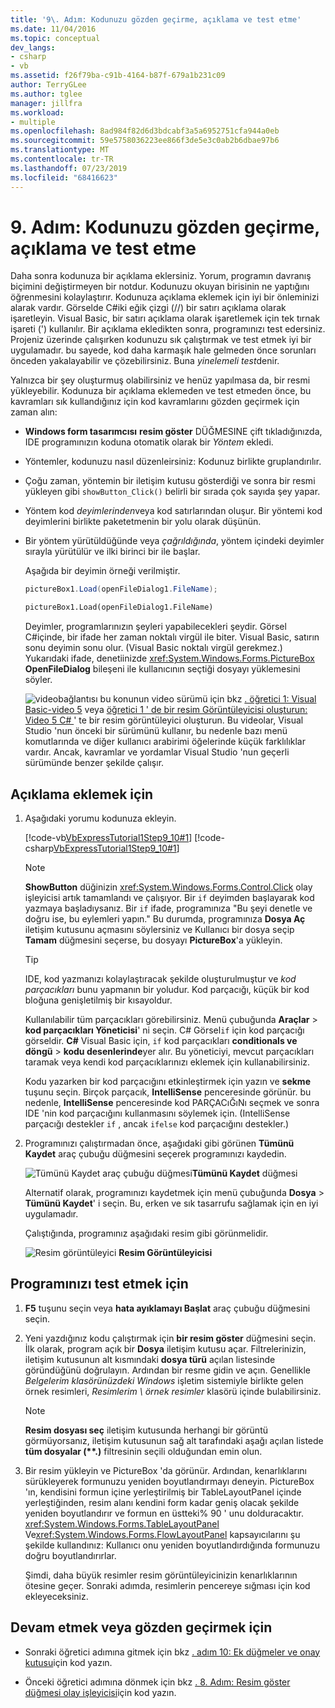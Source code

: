 ```yaml
---
title: '9\. Adım: Kodunuzu gözden geçirme, açıklama ve test etme'
ms.date: 11/04/2016
ms.topic: conceptual
dev_langs:
- csharp
- vb
ms.assetid: f26f79ba-c91b-4164-b87f-679a1b231c09
author: TerryGLee
ms.author: tglee
manager: jillfra
ms.workload:
- multiple
ms.openlocfilehash: 8ad984f82d6d3bdcabf3a5a6952751cfa944a0eb
ms.sourcegitcommit: 59e5758036223ee866f3de5e3c0ab2b6dbae97b6
ms.translationtype: MT
ms.contentlocale: tr-TR
ms.lasthandoff: 07/23/2019
ms.locfileid: "68416623"
---
```

# <a name="step-9-review-comment-and-test-your-code"></a>9\. Adım: Kodunuzu gözden geçirme, açıklama ve test etme
Daha sonra kodunuza bir açıklama eklersiniz. Yorum, programın davranış biçimini değiştirmeyen bir notdur. Kodunuzu okuyan birisinin ne yaptığını öğrenmesini kolaylaştırır. Kodunuza açıklama eklemek için iyi bir önleminizi alarak vardır. Görselde C#iki eğik çizgi (//) bir satırı açıklama olarak işaretleyin. Visual Basic, bir satırı açıklama olarak işaretlemek için tek tırnak işareti (') kullanılır. Bir açıklama ekledikten sonra, programınızı test edersiniz. Projeniz üzerinde çalışırken kodunuzu sık çalıştırmak ve test etmek iyi bir uygulamadır. bu sayede, kod daha karmaşık hale gelmeden önce sorunları önceden yakalayabilir ve çözebilirsiniz. Buna *yinelemeli test*denir.

 Yalnızca bir şey oluşturmuş olabilirsiniz ve henüz yapılmasa da, bir resmi yükleyebilir. Kodunuza bir açıklama eklemeden ve test etmeden önce, bu kavramları sık kullandığınız için kod kavramlarını gözden geçirmek için zaman alın:

- **Windows form tasarımcısı** **resim göster** DÜĞMESINE çift tıkladığınızda, IDE programınızın koduna otomatik olarak bir *Yöntem* ekledi.

- Yöntemler, kodunuzu nasıl düzenleirsiniz: Kodunuz birlikte gruplandırılır.

- Çoğu zaman, yöntemin bir iletişim kutusu gösterdiği ve sonra bir resmi yükleyen gibi `showButton_Click()` belirli bir sırada çok sayıda şey yapar.

- Yöntem kod *deyimlerinden*veya kod satırlarından oluşur. Bir yöntemi kod deyimlerini birlikte paketetmenin bir yolu olarak düşünün.

- Bir yöntem yürütüldüğünde veya *çağrıldığında*, yöntem içindeki deyimler sırayla yürütülür ve ilki birinci bir ile başlar.

   Aşağıda bir deyimin örneği verilmiştir.

  ```csharp
  pictureBox1.Load(openFileDialog1.FileName);
  ```

  ```vb
  pictureBox1.Load(openFileDialog1.FileName)
  ```

   Deyimler, programlarınızın şeyleri yapabilecekleri şeydir. Görsel C#içinde, bir ifade her zaman noktalı virgül ile biter. Visual Basic, satırın sonu deyimin sonu olur. (Visual Basic noktalı virgül gerekmez.) Yukarıdaki ifade, denetiinizde <xref:System.Windows.Forms.PictureBox> **OpenFileDialog** bileşeni ile kullanıcının seçtiği dosyayı yüklemesini söyler.

  ![video](../data-tools/media/playvideo.gif)bağlantısı bu konunun video sürümü için bkz [. öğretici 1: Visual Basic-video 5](http://go.microsoft.com/fwlink/?LinkId=205216) veya [öğretici 1 ' de bir resim Görüntüleyicisi oluşturun: Video 5 C# ](http://go.microsoft.com/fwlink/?LinkId=205206)' te bir resim görüntüleyici oluşturun. Bu videolar, Visual Studio 'nun önceki bir sürümünü kullanır, bu nedenle bazı menü komutlarında ve diğer kullanıcı arabirimi öğelerinde küçük farklılıklar vardır. Ancak, kavramlar ve yordamlar Visual Studio 'nun geçerli sürümünde benzer şekilde çalışır.

## <a name="to-add-comments"></a>Açıklama eklemek için

1. Aşağıdaki yorumu kodunuza ekleyin.

     [!code-vb[VbExpressTutorial1Step9_10#1](../ide/codesnippet/VisualBasic/step-9-review-comment-and-test-your-code_1.vb)]
     [!code-csharp[VbExpressTutorial1Step9_10#1](../ide/codesnippet/CSharp/step-9-review-comment-and-test-your-code_1.cs)]

    > [!NOTE]
    > **ShowButton** düğinizin <xref:System.Windows.Forms.Control.Click> olay işleyicisi artık tamamlandı ve çalışıyor. Bir `if` deyimden başlayarak kod yazmaya başladıysanız. Bir `if` ifade, programınıza "Bu şeyi denetle ve doğru ise, bu eylemleri yapın." Bu durumda, programınıza **Dosya Aç** iletişim kutusunu açmasını söylersiniz ve Kullanıcı bir dosya seçip **Tamam** düğmesini seçerse, bu dosyayı **PictureBox**'a yükleyin.

    > [!TIP]
    > IDE, kod yazmanızı kolaylaştıracak şekilde oluşturulmuştur ve *kod parçacıkları* bunu yapmanın bir yoludur. Kod parçacığı, küçük bir kod bloğuna genişletilmiş bir kısayoldur.
    >
    >  Kullanılabilir tüm parçacıkları görebilirsiniz. Menü çubuğunda **Araçlar** > **kod parçacıkları Yöneticisi**' ni seçin. C# Görsel`if` için kod parçacığı görseldir. **C#** Visual Basic için, `if` kod parçacıkları **conditionals ve döngü** > **kodu desenlerinde**yer alır. Bu yöneticiyi, mevcut parçacıkları taramak veya kendi kod parçacıklarınızı eklemek için kullanabilirsiniz.
    >
    >  Kodu yazarken bir kod parçacığını etkinleştirmek için yazın ve **sekme** tuşunu seçin. Birçok parçacık, **IntelliSense** penceresinde görünür. bu nedenle, **IntelliSense** penceresinde kod PARÇACıĞıNı  seçmek ve sonra IDE 'nin kod parçacığını kullanmasını söylemek için. (IntelliSense parçacığı destekler `if` , ancak `ifelse` kod parçacığını destekler.)

2. Programınızı çalıştırmadan önce, aşağıdaki gibi görünen **Tümünü Kaydet** araç çubuğu düğmesini seçerek programınızı kaydedin.

     ![Tümünü Kaydet araç çubuğu](../ide/media/express_iconsaveall.png)
düğmesi**Tümünü Kaydet** düğmesi

     Alternatif olarak, programınızı kaydetmek için menü çubuğunda **Dosya** > **Tümünü Kaydet**' i seçin. Bu, erken ve sık tasarrufu sağlamak için en iyi uygulamadır.

     Çalıştığında, programınız aşağıdaki resim gibi görünmelidir.

     ![Resim görüntüleyici](../ide/media/express_pictureviewerdonerun.png)
**Resim Görüntüleyicisi**

## <a name="to-test-your-program"></a>Programınızı test etmek için

1. **F5** tuşunu seçin veya **hata ayıklamayı Başlat** araç çubuğu düğmesini seçin.

2. Yeni yazdığınız kodu çalıştırmak için **bir resim göster** düğmesini seçin. İlk olarak, program açık bir **Dosya** iletişim kutusu açar. Filtrelerinizin, iletişim kutusunun alt kısmındaki **dosya türü** açılan listesinde göründüğünü doğrulayın. Ardından bir resme gidin ve açın. Genellikle *Belgelerim klasörünüzdeki Windows* işletim sistemiyle birlikte gelen örnek resimleri, *Resimlerim \ örnek resimler* klasörü içinde bulabilirsiniz.

    > [!NOTE]
    > **Resim dosyası seç** iletişim kutusunda herhangi bir görüntü görmüyorsanız, iletişim kutusunun sağ alt tarafındaki aşağı açılan listede **tüm dosyalar (\**.)** filtresinin seçili olduğundan emin olun.

3. Bir resim yükleyin ve PictureBox 'da görünür. Ardından, kenarlıklarını sürükleyerek formunuzu yeniden boyutlandırmayı deneyin. PictureBox 'ın, kendisini formun içine yerleştirilmiş bir TableLayoutPanel içinde yerleştiğinden, resim alanı kendini form kadar geniş olacak şekilde yeniden boyutlandırır ve formun en üstteki% 90 ' unu dolduracaktır. <xref:System.Windows.Forms.TableLayoutPanel> Ve<xref:System.Windows.Forms.FlowLayoutPanel> kapsayıcılarını şu şekilde kullandınız: Kullanıcı onu yeniden boyutlandırdığında formunuzu doğru boyutlandırırlar.

     Şimdi, daha büyük resimler resim görüntüleyicinizin kenarlıklarının ötesine geçer. Sonraki adımda, resimlerin pencereye sığması için kod ekleyeceksiniz.

## <a name="to-continue-or-review"></a>Devam etmek veya gözden geçirmek için

- Sonraki öğretici adımına gitmek için bkz [. adım 10: Ek düğmeler ve onay kutusu](../ide/step-10-write-code-for-additional-buttons-and-a-check-box.md)için kod yazın.

- Önceki öğretici adımına dönmek için bkz [. 8. Adım: Resim göster düğmesi olay işleyicisi](../ide/step-8-write-code-for-the-show-a-picture-button-event-handler.md)için kod yazın.
